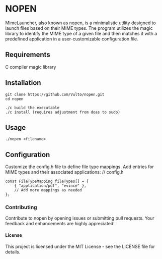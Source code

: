 # NOPEN
MimeLauncher, also known as nopen, is a minimalistic utility designed to launch files based on their MIME types. The program utilizes the magic library to identify the MIME type of a given file and then matches it with a predefined application in a user-customizable configuration file.

## Requirements
C compiler
magic library

## Installation
```
git clone https://github.com/Vulto/nopen.git
cd nopen

./c build the executable
./c install (requires adjustment from doas to sudo)
```
## Usage
```
./nopen <filename>
```

## Configuration
Customize the config.h file to define file type mappings. Add entries for MIME types and their associated applications:
// config.h
```
const FileTypeMapping fileTypes[] = {
    { "application/pdf", "evince" },
    // Add more mappings as needed
};
```

### Contributing
Contribute to nopen by opening issues or submitting pull requests. Your feedback and enhancements are highly appreciated!

#### License
This project is licensed under the MIT License - see the LICENSE file for details.

